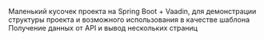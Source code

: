 Маленький кусочек проекта на Spring Boot + Vaadin, для демонстрации структуры проекта и возможного использования в качестве шаблона
Получение данных от API и вывод нескольких страниц
